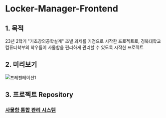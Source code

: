 # Locker-Manager-Frontend
## 1. 목적
23년 2학기 "기초창의공학설계" 조별 과제를 기점으로 시작한 프로젝트로, 경북대학교 컴퓨터학부의 학우들이 사물함을 편리하게 관리할 수 있도록 시작한 프로젝트

## 2. 미리보기
![프레젠테이션1](https://github.com/bbong8/locker-manager-frontend/assets/131629563/641bd62b-24a2-42ec-8413-9ad9388fdace)


## 3. 프로젝트 Repository
### [사물함 통합 관리 시스템](https://github.com/creative-engineering-design-gui)
